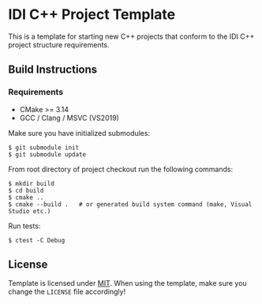 # IDI C++ Project Template

This is a template for starting new C++ projects that conform to the IDI C++ project structure requirements.

## Build Instructions

### Requirements

- CMake >= 3.14
- GCC / Clang / MSVC (VS2019)

Make sure you have initialized submodules:
```
$ git submodule init
$ git submodule update
```

From root directory of project checkout run the following commands:
```
$ mkdir build
$ cd build
$ cmake ..
$ cmake --build .   # or generated build system command (make, Visual Studio etc.)
```

Run tests:
```
$ ctest -C Debug
```

## License

Template is licensed under [MIT](https://github.com/IDI-Systems/idi-cpp-template/blob/master/LICENSE). When using the template, make sure you change the `LICENSE` file accordingly!
